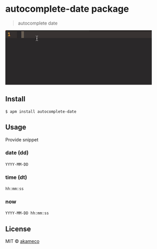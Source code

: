 # autocomplete-date package

> autocomplete date

<img src="screenshot.gif"/>

## Install

```
$ apm install autocomplete-date
```

## Usage
Provide snippet

### date (dd)
`YYYY-MM-DD`

### time (dt)
`hh:mm:ss`

### now
`YYYY-MM-DD hh:mm:ss`

## License

MIT © [akameco](http://akameco.github.io)
